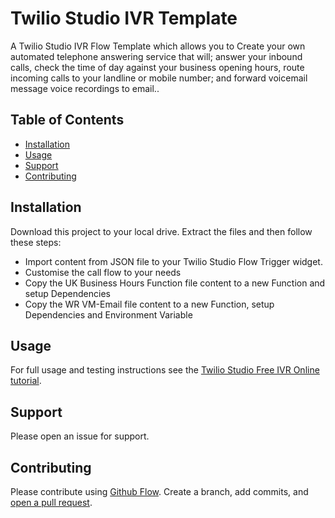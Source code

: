 # Twilio Studio IVR Template

A Twilio Studio IVR Flow Template which allows you to Create your own automated telephone answering service that will; answer your inbound calls, check the time of day against your business opening hours, route incoming calls to your landline or mobile number; and forward voicemail message voice recordings to email.. 

## Table of Contents

- [Installation](#installation)
- [Usage](#usage)
- [Support](#support)
- [Contributing](#contributing)

## Installation

Download this project to your local drive. Extract the files and then follow these steps:

- Import content from JSON file to your Twilio Studio Flow Trigger widget.
- Customise the call flow to your needs
- Copy the UK Business Hours Function file content to a new Function and setup Dependencies
- Copy the WR VM-Email file content to a new Function, setup Dependencies and Environment Variable

## Usage

For full usage and testing instructions see the [Twilio Studio Free IVR Online tutorial](https://consultantsussex.com/free-ivr-online-business-voice-recording/).

## Support

Please open an issue for support.

## Contributing

Please contribute using [Github Flow](https://guides.github.com/introduction/flow/). Create a branch, add commits, and [open a pull request](https://github.com/creatal/Twilio-Studio-Free-IVR-Online/compare/).
